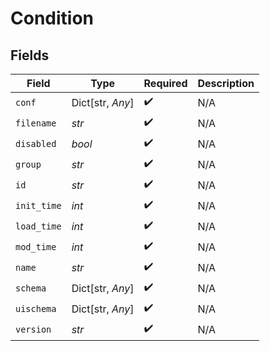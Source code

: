 # Condition


## Fields

| Field              | Type               | Required           | Description        |
| ------------------ | ------------------ | ------------------ | ------------------ |
| `conf`             | Dict[str, *Any*]   | :heavy_check_mark: | N/A                |
| `filename`         | *str*              | :heavy_check_mark: | N/A                |
| `disabled`         | *bool*             | :heavy_check_mark: | N/A                |
| `group`            | *str*              | :heavy_check_mark: | N/A                |
| `id`               | *str*              | :heavy_check_mark: | N/A                |
| `init_time`        | *int*              | :heavy_check_mark: | N/A                |
| `load_time`        | *int*              | :heavy_check_mark: | N/A                |
| `mod_time`         | *int*              | :heavy_check_mark: | N/A                |
| `name`             | *str*              | :heavy_check_mark: | N/A                |
| `schema`           | Dict[str, *Any*]   | :heavy_check_mark: | N/A                |
| `uischema`         | Dict[str, *Any*]   | :heavy_check_mark: | N/A                |
| `version`          | *str*              | :heavy_check_mark: | N/A                |